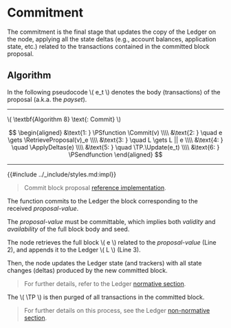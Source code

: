 $$
\newcommand \Commit {\mathrm{Commit}}
\newcommand \RetrieveProposal {\mathrm{RetrieveProposal}}
\newcommand \ApplyDeltas {\mathrm{ApplyDeltas}}
\newcommand \TP {\mathrm{TransactionPool}}
\newcommand \Update {\mathrm{Update}}
\newcommand \PSfunction {\textbf{function }}
\newcommand \PSendfunction {\textbf{end function}}
\newcommand \pset {\mathit{payset}}
$$

# Commitment

The commitment is the final stage that updates the copy of the Ledger on the node,
applying all the state deltas (e.g., account balances, application state, etc.)
related to the transactions contained in the committed block proposal.

## Algorithm

In the following pseudocode \\( e_t \\) denotes the body (transactions) of the
proposal (a.k.a. the _payset_).

---

\\( \textbf{Algorithm 8} \text{: Commit} \\)

$$
\begin{aligned}
&\text{1: } \PSfunction \Commit(v) \\\\
&\text{2: } \quad e \gets \RetrieveProposal(v)_e \\\\
&\text{3: } \quad L \gets L || e \\\\
&\text{4: } \quad \ApplyDeltas(e) \\\\
&\text{5: } \quad \TP.\Update(e_t) \\\\
&\text{6:  } \PSendfunction
\end{aligned}
$$

---

{{#include ../_include/styles.md:impl}}
> Commit block proposal [reference implementation](https://github.com/algorand/go-algorand/blob/55011f93fddb181c643f8e3f3d3391b62832e7cd/agreement/player.go#L366-L374).

The function commits to the Ledger the block corresponding to the received
_proposal-value_.

The _proposal-value_ must be committable, which implies both _validity_ and _availability_
of the full block body and seed.

The node retrieves the full block \\( e \\) related to the _proposal-value_ (Line 2),
and appends it to the Ledger \\( L \\) (Line 3).

Then, the node updates the Ledger state (and trackers) with all state changes (deltas)
produced by the new committed block.

> For further details, refer to the Ledger [normative section](../ledger/ledger-apply-data.md#state-deltas).

The \\( \TP \\) is then purged of all transactions in the committed block.

> For further details on this process, see the Ledger [non-normative section](../ledger/ledger-nn.md).
